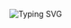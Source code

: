 ![Typing SVG](https://readme-typing-svg.herokuapp.com/?lines=Hi+there+👋;Welcome+to+my+profile!&center=true&size=25&color=6c6cff)

<!--
**Nabitha/Nabitha** is a ✨ _special_ ✨ repository because its `README.md` (this file) appears on your GitHub profile.

Here are some ideas to get you started:

- 🔭 I’m currently working on ...
- 🌱 I’m currently learning ...
- 👯 I’m looking to collaborate on ...
- 🤔 I’m looking for help with ...
- 💬 Ask me about ...
- 📫 How to reach me: ...
- 😄 Pronouns: ...
- ⚡ Fun fact: ...
-->
